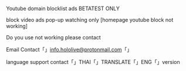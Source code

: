 
Youtube domain blocklist ads BETATEST ONLY

block video ads pop-up watching only [homepage youtube block not working]

Do you use not working please contact

Email Contact「」info.hololive@protonmail.com「」

language support contact「」THAI「」TRANSLATE「」ENG「」version

